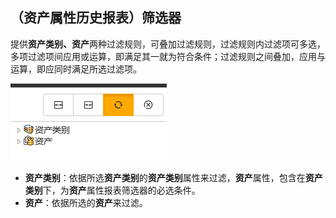 ## （资产属性历史报表）筛选器
提供**资产类别、资产**两种过滤规则，可叠加过滤规则，过滤规则内过滤项可多选，多项过滤项间应用或运算，即满足其一就为符合条件；过滤规则之间叠加，应用与运算，即应同时满足所选过滤项。

![](./images/筛选器.png)

* **资产类别**：依据所选**资产类别**的**资产类别**属性来过滤，**资产**属性，包含在**资产类别**下，为**资产**属性报表筛选器的必选条件。
* **资产**：依据所选的**资产**来过滤。